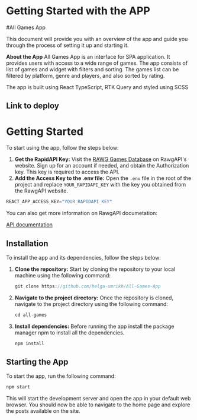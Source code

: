 # Getting Started with the APP

#All Games App

This document will provide you with an overview of the app and guide you through the process of setting it up and starting it.

**About the App**
All Games App is an interface for SPA application. It provides users with access to a wide range of games. The app consists of list of games and widget with filters and sorting. The games list can be filtered by platform, genre and players, and also sorted by rating.

The app is built using React TypeScript, RTK Query and styled using SCSS

## Link to deploy


# Getting Started

To start using the app, follow the steps below:

1.  **Get the RapidAPI Key:**
    Visit the [RAWG Games Database](https://rawg.io/) on RawgAPI's website. Sign up for an account if needed, and obtain the Authorization key. This key is required to access the API.
2.  **Add the Access Key to the .env file:**
    Open the `.env` file in the root of the project and replace `YOUR_RAPIDAPI_KEY` with the key you obtained from the RawgAPI website.

```cpp
REACT_APP_ACCESS_KEY="YOUR_RAPIDAPI_KEY"
```

You can also get more information on RawgAPI documetation:

[API documentation](https://api.rawg.io/docs/)

## Installation

To install the app and its dependencies, follow the steps below:

1.  **Clone the repository:**
    Start by cloning the repository to your local machine using the following command:
    ```cpp
    git clone https://github.com/helga-umrikh/All-Games-App
    ```
2.  **Navigate to the project directory:**
    Once the repository is cloned, navigate to the project directory using the following command:
    ```cpp
    cd all-games
    ```
3.  **Install dependencies:**
    Before running the app install the package manager npm to install all the dependencies.
    ```cpp
    npm install
    ```

## Starting the App

To start the app, run the following command:

```cpp
npm start
```

This will start the development server and open the app in your default web browser. You should now be able to navigate to the home page and explore the posts available on the site.
